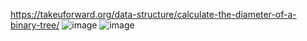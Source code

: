 https://takeuforward.org/data-structure/calculate-the-diameter-of-a-binary-tree/
![image](https://github.com/Jiyarathore/BinaryTree/assets/96529109/15f8d401-dd4a-4b86-af85-595da9ac2d65)
![image](https://github.com/Jiyarathore/BinaryTree/assets/96529109/84c15bb5-0b89-4d6b-8f34-42e4a7864c92)
